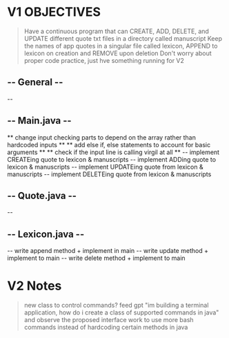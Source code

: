 # V1 OBJECTIVES

> Have a continuous program that can CREATE, ADD, DELETE, and UPDATE different quote txt files in a directory called manuscript
> Keep the names of app quotes in a singular file called lexicon, APPEND to lexicon on creation and REMOVE upon deletion
> Don't worry about proper code practice, just hve something running for V2

## -- General --

--

## -- Main.java --

** change input checking parts to depend on the array rather than hardcoded inputs **
** add else if, else statements to account for basic arguments **
** check if the input line is calling virgil at all **
-- implement CREATEing quote to lexicon & manuscripts
-- implement ADDing quote to lexicon & manuscripts
-- implement UPDATEing quote from lexicon & manuscripts
-- implement DELETEing quote from lexicon & manuscripts

## -- Quote.java --

--

## -- Lexicon.java --

-- write append method + implement in main
-- write update method + implement to main
-- write delete method + implement to main

# V2 Notes

> new class to control commands? feed gpt "im building a terminal application, how do i create a class of supported commands in java" and observe the proposed interface
> work to use more bash commands instead of hardcoding certain methods in java
